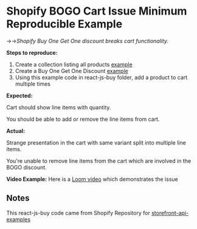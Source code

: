 # Shopify BOGO Cart Issue Minimum Reproducible Example

->->_Shopify Buy One Get One discount breaks cart functionality._

**Steps to reproduce:**

1. Create a collection listing all products [example](./docs/all-products-collection.png)
1. Create a Buy One Get One Discount [example](./docs/bogo-discount.png)
1. Using this example code in react-js-buy folder, add a product to cart multiple times

**Expected:**

Cart should show line items with quantity.

You should be able to add or remove the line items from cart.

**Actual:**

Strange presentation in the cart with same variant split into multiple line items.

You're unable to remove line items from the cart which are involved in the BOGO discount.

**Video Example:**
Here is a [Loom video](https://www.loom.com/share/dc28262a2e9940d5b3f5833fa5445bab) which demonstrates the issue

## Notes

This react-js-buy code came from Shopify Repository for [storefront-api-examples](https://github.com/Shopify/storefront-api-examples/tree/master/react-js-buy)
